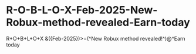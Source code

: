 # R-O-B-L-O-X-Feb-2025-New-Robux-method-revealed-Earn-today
R+O+B+L+O+X &amp;({Feb-2025})>=(^New Robux method revealed!^)@^Earn today
